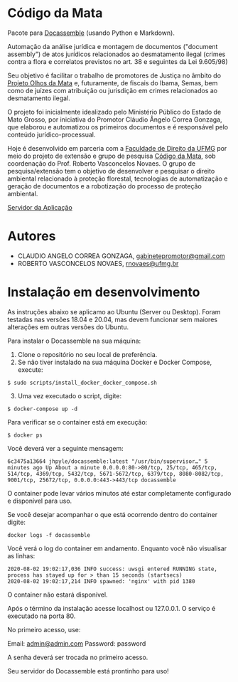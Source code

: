 # Código da Mata

Pacote para [Docassemble](https://docassemble.org/) (usando Python e Markdown).
 
Automação da análise jurídica e montagem de documentos ("document assembly") de atos jurídicos relacionados ao desmatamento 
ilegal (crimes contra a flora e correlatos previstos no art. 38 e seguintes da Lei 9.605/98)

Seu objetivo é facilitar o trabalho de promotores de Justiça no âmbito do [Projeto Olhos da Mata](https://sites.google.com/view/olhosdamata)
e, futuramente, de fiscais do Ibama, Semas, bem como de juízes com atribuição ou jurisdição em crimes relacionados ao desmatamento ilegal.

O projeto foi inicialmente idealizado pelo Ministério Público do Estado de Mato Grosso, por iniciativa do Promotor Cláudio Ângelo Correa Gonzaga,
que elaborou e automatizou os primeiros documentos e é responsável pelo conteúdo jurídico-processual.

Hoje é desenvolvido em parceria com a [Faculdade de Direito da UFMG](https://www.direito.ufmg.br/) por meio do projeto de 
extensão e grupo de pesquisa [Código da Mata](https://www.robertonovaes.com.br/index.php/codigo-da-mata-the-forest-code/),
sob coordenação do Prof. Roberto Vasconcelos Novaes. O grupo de pesquisa/extensão tem o objetivo de desenvolver e pesquisar
o direito ambiental relacionado à proteção florestal, tecnologias de automatização e geração de documentos e a robotização
do processo de proteção ambiental.

[Servidor da Aplicação](http://codigodamata.consciencia.eco.br)

# Autores
* CLAUDIO ANGELO CORREA GONZAGA, gabinetepromotor@gmail.com
* ROBERTO VASCONCELOS NOVAES, rnovaes@ufmg.br

# Instalação em desenvolvimento
As instruções abaixo se aplicamo ao Ubuntu (Server ou Desktop). Foram testadas nas versões 18.04 e 20.04, mas devem funcionar
sem maiores alterações em outras versões do Ubuntu.

Para instalar o Docassemble na sua máquina:

1. Clone o repositório no seu local de preferência.
2. Se não tiver instalado na sua máquina Docker e Docker Compose, execute:
```
$ sudo scripts/install_docker_docker_compose.sh
```
3. Uma vez executado o script, digite:
```
$ docker-compose up -d
```

Para verificar se o container está em execução:

```
$ docker ps 
```

Você deverá ver a seguinte mensagem:

```
6c3475a13664 jhpyle/docassemble:latest "/usr/bin/supervisor…" 5 minutes ago Up About a minute 0.0.0.0:80->80/tcp, 25/tcp, 465/tcp, 514/tcp, 4369/tcp, 5432/tcp, 5671-5672/tcp, 6379/tcp, 8080-8082/tcp, 9001/tcp, 25672/tcp, 0.0.0.0:443->443/tcp docassemble
```

O container pode levar vários minutos até estar completamente configurado e disponível para uso.

Se você desejar acompanhar o que está ocorrendo dentro do container digite:

```
docker logs -f docassemble
```

Você verá o log do container em andamento. Enquanto você não visualisar as linhas:

```
2020-08-02 19:02:17,036 INFO success: uwsgi entered RUNNING state, process has stayed up for > than 15 seconds (startsecs)
2020-08-02 19:02:17,214 INFO spawned: 'nginx' with pid 1380
```

O container não estará disponível.

Após o término da instalação acesse localhost ou 127.0.0.1. O serviço é executado na porta 80.

No primeiro acesso, use:

Email: admin@admin.com
Password: password

A senha deverá ser trocada no primeiro acesso. 

Seu servidor do Docassemble está prontinho para uso!



